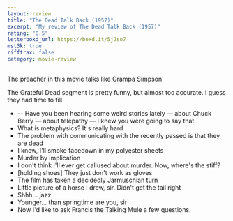 ```yaml
---
layout: review
title: "The Dead Talk Back (1957)"
excerpt: "My review of The Dead Talk Back (1957)"
rating: "0.5"
letterboxd_url: https://boxd.it/5jJso7
mst3k: true
rifftrax: false
category: movie-review
---
```


The preacher in this movie talks like Grampa Simpson

The Grateful Dead segment is pretty funny, but almost too accurate. I guess they had time to fill

- -- Have you been hearing some weird stories lately — about Chuck Berry — about telepathy — I knew you were going to say that
- What is metaphysics? It's really hard
- The problem with communicating with the recently passed is that they are dead
- I know, I'll smoke facedown in my polyester sheets
- Murder by implication
- I don't think I'll ever get callused about murder. Now, where's the stiff?
- [holding shoes] They just don't work as gloves
- The film has taken a decidedly Jarmuschian turn
- Little picture of a horse I drew, sir. Didn't get the tail right
- Shhh... jazz
- Younger... than springtime are you, sir
- Now I'd like to ask Francis the Talking Mule a few questions.
